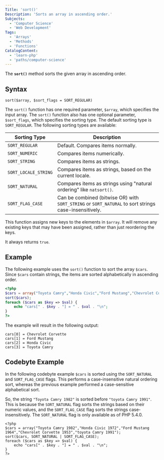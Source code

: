 ```yaml
---
Title: 'sort()'
Description: 'Sorts an array in ascending order.'
Subjects:
  - 'Computer Science'
  - 'Web Development'
Tags:
  - 'Arrays'
  - 'Methods'
  - 'Functions'
CatalogContent:
  - 'learn-php'
  - 'paths/computer-science'
---
```


The **`sort()`** method sorts the given array in ascending order.

## Syntax

```pseudo
sort($array, $sort_flags = SORT_REGULAR)
```

The `sort()` function has one required parameter, `$array`, which specifies the input array. The `sort()` function also has one optional parameter, `$sort_flags`, which specifies the sorting type. The default sorting type is `SORT_REGULAR`. The following sorting types are available:

| Sorting Type         | Description                                                                                           |
| -------------------- | ----------------------------------------------------------------------------------------------------- |
| `SORT_REGULAR`       | Default. Compares items normally.                                                                     |
| `SORT_NUMERIC`       | Compares items numerically.                                                                           |
| `SORT_STRING`        | Compares items as strings.                                                                            |
| `SORT_LOCALE_STRING` | Compares items as strings, based on the current locale.                                               |
| `SORT_NATURAL`       | Compares items as strings using "natural ordering" like `natsort()`.                                  |
| `SORT_FLAG_CASE`     | Can be combined (bitwise OR) with `SORT_STRING` or `SORT_NATURAL` to sort strings case-insensitively. |

This function assigns new keys to the elements in `$array`. It will remove any existing keys that may have been assigned, rather than just reordering the keys.

It always returns `true`.

## Example

The following example uses the `sort()` function to sort the array `$cars`. Since `$cars` contain strings, the items are sorted alphabetically in ascending order.

```php
<?php
$cars = array("Toyota Camry","Honda Civic","Ford Mustang","Chevrolet Corvette");
sort($cars);
foreach ($cars as $key => $val) {
    echo "cars[" . $key . "] = " . $val . "\n";
}
?>
```

The example will result in the following output:

```shell
cars[0] = Chevrolet Corvette
cars[1] = Ford Mustang
cars[2] = Honda Civic
cars[3] = Toyota Camry
```

## Codebyte Example

In the following codebyte example `$cars` is sorted using the `SORT_NATURAL` and `SORT_FLAG_CASE` flags. This performs a case-insensitive natural ordering sort, whereas the previous example performed a case-sensitive alphabetical sort.

So, the string `"Toyota Camry 1982"` is sorted before `"toyota Camry 1991"`. This is because the `SORT_NATURAL` flag sorts the strings based on their numeric values, and the `SORT_FLAG_CASE` flag sorts the strings case-insensitively. The `SORT_NATURAL` flag is only available as of PHP 5.4.0.

```codebyte/php
<?php
$cars = array("Toyota Camry 1982","Honda Civic 1972","Ford Mustang 1964","Chevrolet Corvette 1953","toyota Camry 1991");
sort($cars, SORT_NATURAL | SORT_FLAG_CASE);
foreach ($cars as $key => $val) {
    echo "cars[" . $key . "] = " . $val . "\n";
}
?>
```
